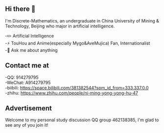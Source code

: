 ## Hi there 👋

I'm Discrete-Mathematics, an undergraduate in China University of Mining & Technology, Beijing who major in artificial intelligence.  

-✏️ Artificial Intelligence  
-⚡ TouHou and Anime(especially Mygo&AveMujica) Fan, Internationalist  
-💬 Ask me about anything

## Contact me at   
-QQ:      914279795  
-WeChat:  A914279795   
-biibili: https://space.bilibili.com/381382544?spm_id_from=333.337.0.0  
-zhihu:   https://www.zhihu.com/people/ni-ming-yong-yong-hu-47  

## Advertisement  
Welcome to my personal study discussion QQ group 462138385, I'm glad to see any of you join it!
